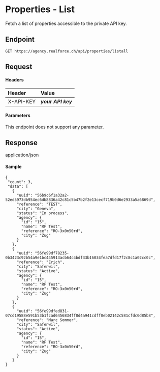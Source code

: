 # Properties - List
Fetch a list of properties accessible to the private API key.

## Endpoint
```
GET https://agency.realforce.ch/api/properties/listall
```

## Request

#### Headers

| Header | Value        |
| :--- |:-------------|
| X-API-KEY | **_your API key_** |

#### Parameters
This endpoint does not support any parameter.


## Response
application/json

#### Sample

```
{
 "count": 3,
 "data": [
   {
     "uuid": "56b9c6f1a32a2-52ed5973db954ec6db8836a42c81c5b47b2f2e13cecf719b0d6e2933a5a6869d",
     "reference": "TEST",
     "city": "Geneva",
     "status": "In process",
     "agency": {
       "id": "15",
       "name": "RF Test",
       "reference": "RO-3x0m50rd",
       "city": "Zug"
     }
   },
   {
     "uuid": "56fe99df78235-0b3423c92b54a9e1bc445913acb64c4bdf33b16034fea7dfd17f2c8c1a02cc0c",
     "reference": "Erich",
     "city": "Safenwil",
     "status": "Active",
     "agency": {
       "id": "15",
       "name": "RF Test",
       "reference": "RO-3x0m50rd",
       "city": "Zug"
     }
   },
   {
     "uuid": "56fe99dfed831-07cd19588e591b53b1fcad6456834ff8d4a941cdff0eb02142c581cfdc0d85b8",
     "reference": "Marc Sommer",
     "city": "Safenwil",
     "status": "Active",
     "agency": {
       "id": "15",
       "name": "RF Test",
       "reference": "RO-3x0m50rd",
       "city": "Zug"
     }
   }
}
```
